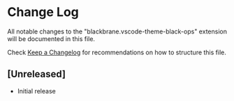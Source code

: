 # Change Log

All notable changes to the "blackbrane.vscode-theme-black-ops" extension will be documented in this file.

Check [Keep a Changelog](http://keepachangelog.com/) for recommendations on how to structure this file.

## [Unreleased]

- Initial release
